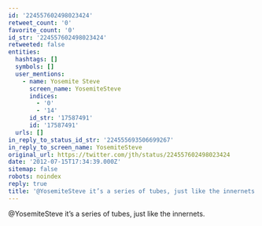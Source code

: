 ```yaml
---
id: '224557602498023424'
retweet_count: '0'
favorite_count: '0'
id_str: '224557602498023424'
retweeted: false
entities:
  hashtags: []
  symbols: []
  user_mentions:
    - name: Yosemite Steve
      screen_name: YosemiteSteve
      indices:
        - '0'
        - '14'
      id_str: '17587491'
      id: '17587491'
  urls: []
in_reply_to_status_id_str: '224555693506699267'
in_reply_to_screen_name: YosemiteSteve
original_url: https://twitter.com/jth/status/224557602498023424
date: '2012-07-15T17:34:39.000Z'
sitemap: false
robots: noindex
reply: true
title: '@YosemiteSteve it’s a series of tubes, just like the innernets.'
---
```


@YosemiteSteve it’s a series of tubes, just like the innernets.